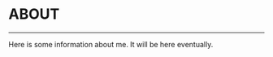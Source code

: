 <html>
  
  <body>
  
  <h1>ABOUT</h1>
  <hr>
  Here is some information about me. It will be here eventually.
  
  </body>
  </html>
